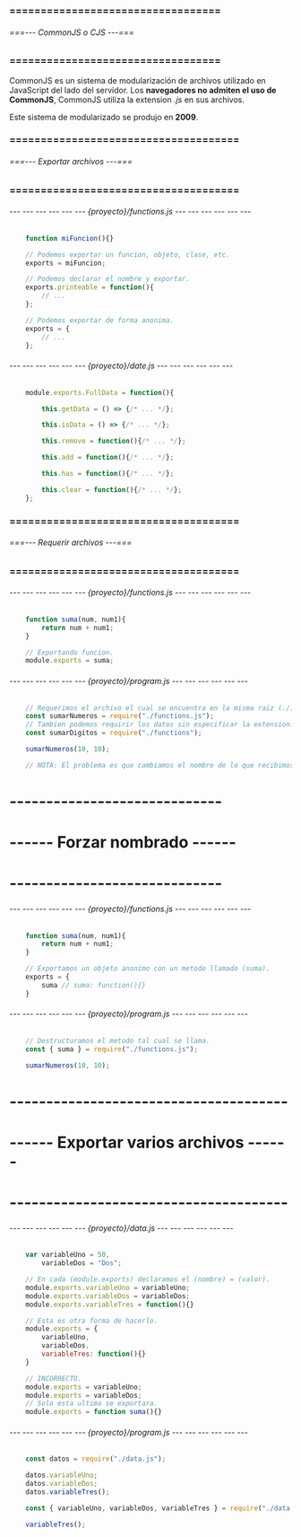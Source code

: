 ### ================================== ###
###### ===--- CommonJS o CJS ---=== ######
### ================================== ###

CommonJS es un sistema de modularización de archivos utilizado en JavaScript del lado del servidor.
Los **navegadores no admiten el uso de CommonJS**, CommonJS utiliza la extension *.js* 
en sus archivos.

Este sistema de modularizado se produjo en **2009**.

### ===================================== ###
###### ===--- Exportar archivos ---=== ######
### ===================================== ###

###### --- --- --- --- --- --- {proyecto}/functions.js --- --- --- --- --- --- ######

<!-- Utilizamos (exports) para exportar diferentes tipos de datos, por ejemplo: 
	--- Objetos, clases, funciones, arrays, etc. -->

```js
	function miFuncion(){}

	// Podemos exportar un funcion, objeto, clase, etc.
	exports = miFuncion;

	// Podemos declarar el nombre y exportar.
	exports.printeable = function(){
		// ...
	};

	// Podemos exportar de forma anonima.
	exports = {
		// ...
	};
```

###### --- --- --- --- --- --- {proyecto}/date.js --- --- --- --- --- --- ######

<!-- Podemos optar por utilizar (module.exports) igual a (exports). -->

```js
	module.exports.FullData = function(){

		this.getData = () => {/* ... */};

		this.isData = () => {/* ... */};

		this.remove = function(){/* ... */};

		this.add = function(){/* ... */};

		this.has = function(){/* ... */};

		this.clear = function(){/* ... */};
	};
```

### ===================================== ###
###### ===--- Requerir archivos ---=== ######
### ===================================== ###

###### --- --- --- --- --- --- {proyecto}/functions.js --- --- --- --- --- --- ######

<!-- Suponiendo que tenemos un archivo llamado (functions.js) dentro de la misma raiz. -->

```js
	function suma(num, num1){
		return num + num1;
	}

	// Exportando funcion.
	module.exports = suma;
```

###### --- --- --- --- --- --- {proyecto}/program.js --- --- --- --- --- --- ######

```js
	// Requerimos el archivo el cual se encuentra en la misma raiz (./).
	const sumarNumeros = require("./functions.js");
	// Tambien podemos requirir los datos sin especificar la extension.
	const sumarDigitos = require("./functions");

	sumarNumeros(10, 10);

	// NOTA: El problema es que cambiamos el nombre de lo que recibimos del (require).
```

# ----------------------------- #
# ------ Forzar nombrado ------ #
# ----------------------------- #

###### --- --- --- --- --- --- {proyecto}/functions.js --- --- --- --- --- --- ######

```js
	function suma(num, num1){
		return num + num1;
	}

	// Exportamos un objeto anonimo con un metodo llamado (suma).
	exports = {
		suma // suma: function(){}
	}
```

###### --- --- --- --- --- --- {proyecto}/program.js --- --- --- --- --- --- ######

```js
	// Destructuramos el metodo tal cual se llama.
	const { suma } = require("./functions.js");

	sumarNumeros(10, 10);
```

# -------------------------------------- #
# ------ Exportar varios archivos ------ #
# -------------------------------------- #

###### --- --- --- --- --- --- {proyecto}/data.js --- --- --- --- --- --- ######

```js
	var variableUno = 50, 
		variableDos = "Dos";

	// En cada (module.exports) declaramos el (nombre) = (valor).
	module.exports.variableUno = variableUno;
	module.exports.variableDos = variableDos;
	module.exports.variableTres = function(){}

	// Esta es otra forma de hacerlo.
	module.exports = {
		variableUno, 
		variableDos, 
		variableTres: function(){}
	}

	// INCORRECTO.
	module.exports = variableUno;
	module.exports = variableDos;
	// Solo esta ultima se exportara.
	module.exports = function suma(){}
```

###### --- --- --- --- --- --- {proyecto}/program.js --- --- --- --- --- --- ######

<!-- Para recibir lo expoetado. -->

```js
	const datos = require("./data.js");

	datos.variableUno;
	datos.variableDos;
	datos.variableTres();
```

<!-- Destructurando objeto. -->

```js
	const { variableUno, variableDos, variableTres } = require("./data.js");

	variableTres();
```

